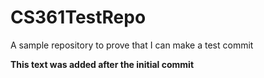 # CS361TestRepo
A sample repository to prove that I can make a test commit

**This text was added after the initial commit**
